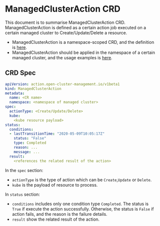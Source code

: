 # ManagedClusterAction CRD

This document is to summarise ManagedClusterAction CRD. ManagedClusterAction is defined as a certain action job executed on a certain managed cluster to Create/Update/Delete a resource.

- ManagedClusterAction is a namespace-scoped CRD, and the definition is [here](../../deploy/foundation/hub/resources/crds/action.open-cluster-management.io_managedclusteractions.crd.yaml).
- ManagedClusterAction should be applied in the namespace of a certain managed cluster, and the usage examples is [here](../../examples/action).

## CRD Spec

```yaml
apiVersion: action.open-cluster-management.io/v1beta1
kind: ManagedClusterAction
metadata:
  name: <CR name>
  namespace: <namespace of managed cluster>
spec:
  actionType: <Create/Update/Delete>
  kube:
    <kube resource payload>
status:
  conditions:
  - lastTransitionTime: "2020-05-09T10:05:17Z"
    status: "False"
    type: Completed
    reason: ...
    message: ...
  result:
    <references the related result of the action>
```

In the `spec` section:

- `actionType` is the type of action which can be `Create`,`Update` or `Delete`.
- `kube` is the payload of resource to process.

In `status` section:

- `conditions` includes only one condition type `Completed`. The status is `True` if execute the action successfully. Otherwise, the status is `False` if action fails, and the reason is the failure details.
- `result` show the related result of the action.


